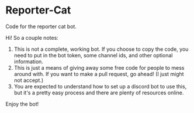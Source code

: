 # Reporter-Cat
Code for the reporter cat bot.

Hi! So a couple notes:
1) This is not a complete, working bot. If you choose to copy the code, you need to put in the bot token, some channel ids, and other optional information.
2) This is just a means of giving away some free code for people to mess around with. If you want to make a pull request, go ahead! (I just might not accept.)
3) You are expected to understand how to set up a discord bot to use this, but it's a pretty easy process and there are plenty of resources online.

Enjoy the bot!

